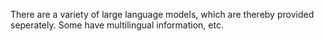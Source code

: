 There are a variety of large language models, which are thereby provided seperately. Some have multilingual information, etc. 



